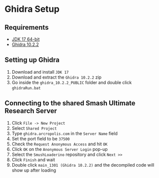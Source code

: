# Ghidra Setup

## Requirements
   - [JDK 17 64-bit](https://adoptium.net/temurin/releases/)
   - [Ghidra 10.2.2](https://github.com/NationalSecurityAgency/ghidra/releases/tag/Ghidra_10.2.2_build)

## Setting up Ghidra
1. Download and install `JDK 17`
2. Download and extract the `Ghidra 10.2.2` zip
3. Go inside the `ghidra_10.2.2_PUBLIC` folder and double click `ghidraRun.bat`

## Connecting to the shared Smash Ultimate Research Server
1. Click `File -> New Project`
2. Select `Shared Project`
3. Type `ghidra.arcropolis.com` in the `Server Name` field
4. Set the port field to be `37500`
5. Check the `Request Anonymous Access` and hit `OK`
6. Click `OK` on the `Anonymous Server Login` pop-up
7. Select the `SmushLoaderino` repository and click `Next >>`
9. Click `Finish` and wait
10. Double click `main_1301 (Ghidra 10.2.2)` and the decompiled code will show up after loading
